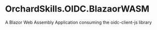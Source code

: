 # OrchardSkills.OIDC.BlazaorWASM
A Blazor Web Assembly Application consuming the oidc-client-js library
